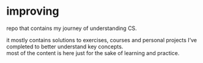 # improving
repo that contains my journey of understanding CS.

it mostly contains solutions to exercises, courses and personal projects I’ve completed to better understand key concepts.  
most of the content is here just for the sake of learning and practice.
